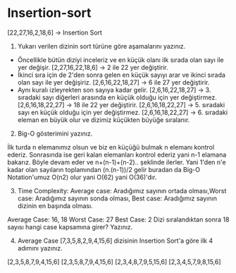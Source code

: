 # Insertion-sort
[22,27,16,2,18,6] -> Insertion Sort

1) Yukarı verilen dizinin sort türüne göre aşamalarını yazınız.

* Öncellikle bütün diziyi inceleriz ve en küçük olanı ilk sırada olan sayı ile yer değişir.
[2,27,16,22,18,6] -> 2 ile 22 yer değiştirir.
* İkinci sıra için de 2'den sonra gelen en küçük sayıyı arar ve ikinci sırada olan sayı ile yer değişiriz.
[2,6,16,22,18,27] -> 6 ile 27 yer değiştirir.
* Aynı kuralı izleyrekten son sayıya kadar gelir.
[2,6,16,22,18,27] -> 3. sıradaki sayı diğerleri arasında en küçük olduğu için yer değiştirmez.
[2,6,16,18,22,27] -> 18 ile 22 yer değiştirir.
[2,6,16,18,22,27] -> 5. sıradaki sayı en küçük olduğu için yer değiştirmez.
[2,6,16,18,22,27] -> 6. sıradaki eleman en büyük olur ve dizimiz küçükten büyüğe sıralanır.

2) Big-O gösterimini yazınız.

İlk turda n elemanımız olsun ve biz en küçüğü bulmak n elemanı kontrol ederiz. Sonrasında ise geri kalan elemanları kontrol ederiz yani n-1 elamana bakarız. Böyle devam eder ve n+(n-1)+(n-2).. şeklinde ilerler. Yani 1'den n'e kadar olan sayıların toplamından (n.(n-1))/2 gelir buradan da Big-O Notation'umuz O(n2) olur yani O(62) yani O(36)'dır.

3) Time Complexity: Average case: Aradığımız sayının ortada olması,Worst case: Aradığımız sayının sonda olması, Best case: Aradığımız sayının dizinin en başında olması.

Average Case: 16, 18
Worst Case: 27
Best Case: 2
Dizi sıralandıktan sonra 18 sayısı hangi case kapsamına girer? Yazınız.

4) Average Case
[7,3,5,8,2,9,4,15,6] dizisinin Insertion Sort'a göre ilk 4 adımını yazınız.

[2,3,5,8,7,9,4,15,6]
[2,3,5,8,7,9,4,15,6]
[2,3,4,8,7,9,5,15,6]
[2,3,4,5,7,9,8,15,6]

